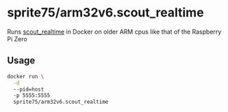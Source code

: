 # sprite75/arm32v6.scout_realtime
Runs [scout_realtime](https://scoutapp.github.io/scout_realtime/) in Docker on older ARM cpus like that of the Raspberry Pi Zero

## Usage
```bash
docker run \
  -d
  --pid=host
  -p 5555:5555
  sprite75/arm32v6.scout_realtime
```
